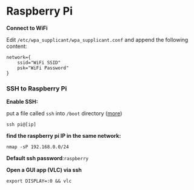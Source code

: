 # Raspberry Pi

**Connect to WiFi**

Edit  `/etc/wpa_supplicant/wpa_supplicant.conf` and append the following content:

```text
network={
    ssid="WiFi SSID"
    psk="WiFi Password"
}
```

### **SSH to Raspberry Pi**

**Enable SSH:**

put a file called `ssh` into `/boot` directory \([more](https://www.raspberrypi.org/documentation/remote-access/ssh/)\)

`ssh pi@[ip]`

**find the raspberry pi IP in the same network:**

```text
nmap -sP 192.168.0.0/24
```

**Default ssh password**:`raspberry`

**Open a GUI app \(VLC\) via ssh**

```text
export DISPLAY=:0 && vlc
```

